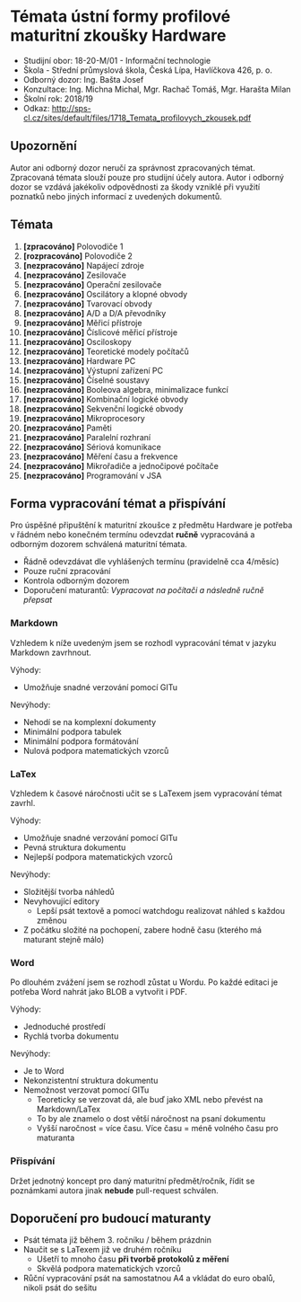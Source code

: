 # Témata ústní formy profilové maturitní zkoušky Hardware 
- Studijní obor: 18-20-M/01 - Informační technologie
- Škola - Střední průmyslová škola, Česká Lípa, Havlíčkova 426, p. o.
- Odborný dozor: Ing. Bašta Josef
- Konzultace: Ing. Michna Michal, Mgr. Rachač Tomáš, Mgr. Harašta Milan
- Školní rok: 2018/19
- Odkaz: http://sps-cl.cz/sites/default/files/1718_Temata_profilovych_zkousek.pdf

## Upozornění
Autor ani odborný dozor neručí za správnost zpracovaných témat. Zpracovaná témata slouží pouze pro studijní účely autora. Autor i odborný dozor se vzdává jakékoliv odpovědnosti za škody vzniklé při využití poznatků nebo jiných informací z uvedených dokumentů.

## Témata
1. **[zpracováno]** Polovodiče 1
2. **[rozpracováno]** Polovodiče 2
3. **[nezpracováno]** Napájecí zdroje
4. **[nezpracováno]** Zesilovače
5. **[nezpracováno]** Operační zesilovače
6. **[nezpracováno]** Oscilátory a klopné obvody
7. **[nezpracováno]** Tvarovací obvody
8. **[nezpracováno]** A/D a D/A převodníky
9. **[nezpracováno]** Měřicí přístroje
10. **[nezpracováno]** Číslicové měřicí přístroje
11. **[nezpracováno]** Osciloskopy
12. **[nezpracováno]** Teoretické modely počítačů
13. **[nezpracováno]** Hardware PC
14. **[nezpracováno]** Výstupní zařízení PC
15. **[nezpracováno]** Číselné soustavy
16. **[nezpracováno]** Booleova algebra, minimalizace funkcí
17. **[nezpracováno]** Kombinační logické obvody
18. **[nezpracováno]** Sekvenční logické obvody
19. **[nezpracováno]** Mikroprocesory
20. **[nezpracováno]** Paměti
21. **[nezpracováno]** Paralelní rozhraní
22. **[nezpracováno]** Sériová komunikace
23. **[nezpracováno]** Měření času a frekvence
24. **[nezpracováno]** Mikrořadiče a jednočipové počítače
25. **[nezpracováno]** Programování v JSA

## Forma vypracování témat a přispívání
Pro úspěšné připuštění k maturitní zkoušce z předmětu Hardware je potřeba v řádném nebo konečném termínu odevzdat **ručně** vypracováná a odborným dozorem schválená maturitní témata.

- Řádně odevzdávat dle vyhlášených termínu (pravidelně cca 4/měsíc)
- Pouze ruční zpracování
- Kontrola odborným dozorem
- Doporučení maturantů: *Vypracovat na počítači a následně ručně přepsat*

### Markdown
Vzhledem k níže uvedeným jsem se rozhodl vypracování témat v jazyku Markdown zavrhnout.

Výhody:
- Umožňuje snadné verzování pomocí GITu

Nevýhody:
- Nehodí se na komplexní dokumenty
- Minimální podpora tabulek
- Minimální podpora formátování
- Nulová podpora matematických vzorců

### LaTex
Vzhledem k časové náročnosti učit se s LaTexem jsem vypracování témat zavrhl.

Výhody:
- Umožňuje snadné verzování pomocí GITu
- Pevná struktura dokumentu
- Nejlepší podpora matematických vzorců

Nevýhody:
- Složitější tvorba náhledů
- Nevyhovující editory
    - Lepší psát textově a pomocí watchdogu realizovat náhled s každou změnou
- Z počátku složité na pochopení, zabere hodně času (kterého má maturant stejně málo)

### Word
Po dlouhém zvážení jsem se rozhodl zůstat u Wordu. Po každé editaci je potřeba Word nahrát jako BLOB a vytvořit i PDF.

Výhody:
- Jednoduché prostředí
- Rychlá tvorba dokumentu

Nevýhody:
- Je to Word
- Nekonzistentní struktura dokumentu
- Nemožnost verzovat pomocí GITu
    - Teoreticky se verzovat dá, ale buď jako XML nebo převést na Markdown/LaTex
    - To by ale znamelo o dost větší náročnost na psaní dokumentu
    - Vyšší naročnost = více času. Více času = méně volného času pro maturanta

### Přispívání
Držet jednotný koncept pro daný maturitní předmět/ročník, řídit se poznámkami autora jinak **nebude** pull-request schválen.

## Doporučení pro budoucí maturanty
- Psát témata již během 3. ročníku / během prázdnin
- Naučit se s LaTexem již ve druhém ročníku
    - Ušetří to mnoho času **při tvorbě protokolů z měření**
    - Skvělá podpora matematických vzorců
- Růční vypracování psát na samostatnou A4 a vkládat do euro obalů, nikoli psát do sešitu